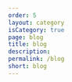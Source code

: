 ```yaml
---
order: 5
layout: category
isCategory: true
page: blog
title: blog
description: 
permalink: /blog
short: blog
---
```

